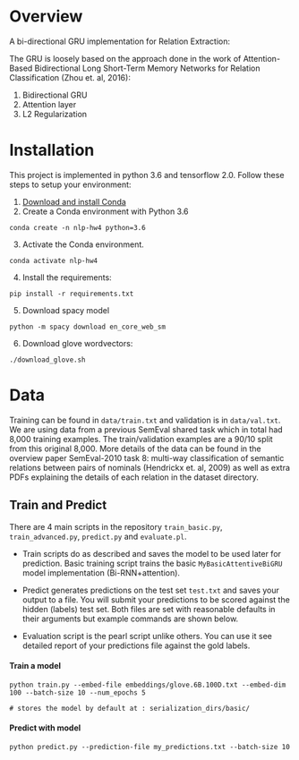 # Overview

A bi-directional GRU implementation for Relation Extraction:

The GRU is loosely based on the approach done in the work of Attention-Based Bidirectional Long Short-Term Memory Networks for Relation Classification (Zhou et. al, 2016):

1. Bidirectional GRU
2. Attention layer
3. L2 Regularization

# Installation
This project is implemented in python 3.6 and tensorflow 2.0. Follow these steps to setup your environment:

1. [Download and install Conda](http://https://conda.io/projects/conda/en/latest/user-guide/install/index.html "Download and install Conda")
2. Create a Conda environment with Python 3.6

```
conda create -n nlp-hw4 python=3.6
```

3. Activate the Conda environment.
```
conda activate nlp-hw4
```
4. Install the requirements:
```
pip install -r requirements.txt
```

5. Download spacy model
```
python -m spacy download en_core_web_sm
```

6. Download glove wordvectors:
```
./download_glove.sh
```

# Data

Training can be found in `data/train.txt` and validation is in `data/val.txt`. We are using data from a previous SemEval shared task which in total had 8,000 training examples. The train/validation examples are a 90/10 split from this original 8,000. More details of the data can be found in the overview paper SemEval-2010 task 8: multi-way classification of semantic relations between pairs of nominals (Hendrickx et. al, 2009) as well as extra PDFs explaining the details of each relation in the dataset directory.

## Train and Predict

There are 4 main scripts in the repository `train_basic.py`, `train_advanced.py`, `predict.py` and `evaluate.pl`.

- Train scripts do as described and saves the model to be used later for prediction. Basic training script trains the basic `MyBasicAttentiveBiGRU` model implementation (Bi-RNN+attention).

- Predict generates predictions on the test set `test.txt` and saves your output to a file. You will submit your predictions to be scored against the hidden (labels) test set. Both files are set with reasonable defaults in their arguments but example commands are shown below.

- Evaluation script is the pearl script unlike others. You can use it see detailed report of your predictions file against the gold labels.


#### Train a model
```
python train.py --embed-file embeddings/glove.6B.100D.txt --embed-dim 100 --batch-size 10 --num_epochs 5

# stores the model by default at : serialization_dirs/basic/
```

#### Predict with model
```
python predict.py --prediction-file my_predictions.txt --batch-size 10
```
